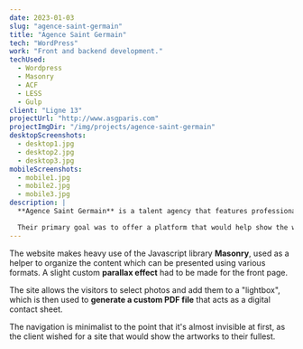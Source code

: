 ```yaml
---
date: 2023-01-03
slug: "agence-saint-germain"
title: "Agence Saint Germain"
tech: "WordPress"
work: "Front and backend development."
techUsed:
  - Wordpress
  - Masonry
  - ACF
  - LESS
  - Gulp
client: "Ligne 13"
projectUrl: "http://www.asgparis.com"
projectImgDir: "/img/projects/agence-saint-germain"
desktopScreenshots:
  - desktop1.jpg
  - desktop2.jpg
  - desktop3.jpg
mobileScreenshots:
  - mobile1.jpg
  - mobile2.jpg
  - mobile3.jpg
description: |
  **Agence Saint Germain** is a talent agency that features professional photographers, videomakers and make-up artists.

  Their primary goal was to offer a platform that would help show the work of their various talents.
---
```


The website makes heavy use of the Javascript library **Masonry**, used as a helper to organize the content which can be presented using various formats. A slight custom **parallax effect** had to be made for the front page.

The site allows the visitors to select photos and add them to a "lightbox", which is then used to **generate a custom PDF file** that acts as a digital contact sheet.

The navigation is minimalist to the point that it's almost invisible at first, as the client wished for a site that would show the artworks to their fullest.
